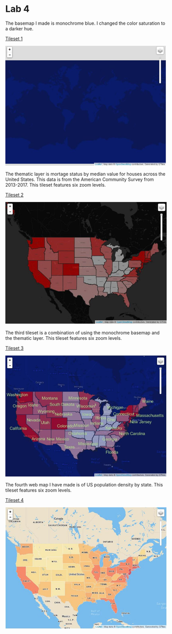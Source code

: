 # Lab 4

The basemap I made is monochrome blue. I changed the color saturation to a darker hue.

[Tileset 1](basemap.html)

![basemap](/imgs/basemap.JPG)

The thematic layer is mortage status by median value for houses across the United States. This data is from the American Community Survey from 2013-2017. This tileset features six zoom levels.

[Tileset 2](thematic_layer.html)

![thematic layer](/imgs/thematic.JPG)

The third tileset is a combination of using the monochrome basemap and the thematic layer. This tileset features six zoom levels.

[Tileset 3](third_tile.html)

![third tile](/imgs/third_tile.JPG)

The fourth web map I have made is of US population density by state. This tileset features six zoom levels.

[Tileset 4](map_layer_mapbox.html)

![mapbox layer](/imgs/mapbox_layer.JPG)
